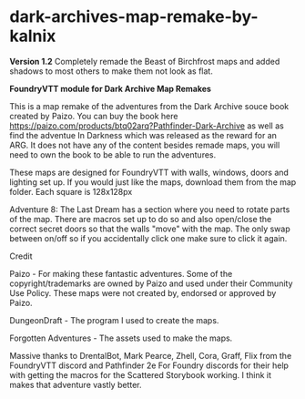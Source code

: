 # dark-archives-map-remake-by-kalnix
**Version 1.2** Completely remade the Beast of Birchfrost maps and added shadows to most others to make them not look as flat.

**FoundryVTT module for Dark Archive Map Remakes**

This is a map remake of the adventures from the Dark Archive souce book created by Paizo. You can buy the book here https://paizo.com/products/btq02arq?Pathfinder-Dark-Archive as well as find the adventue In Darkness which was released as the reward for an ARG. It does not have any of the content besides remade maps, you will need to own the book to be able to run the adventures.

These maps are designed for FoundryVTT with walls, windows, doors and lighting set up.
If you would just like the maps, download them from the map folder. Each square is 128x128px

Adventure 8: The Last Dream has a section where you need to rotate parts of the map. There are macros set up to do so and also open/close the correct secret doors so that the walls "move" with the map. The only swap between on/off so if you accidentally click one make sure to click it again. 

Credit

Paizo - For making these fantastic adventures. Some of the copyright/trademarks are owned by Paizo and used under their Community Use Policy. These maps were not created by, endorsed or approved by Paizo.

DungeonDraft - The program I used to create the maps.

Forgotten Adventures - The assets used to make the maps.

Massive thanks to DrentalBot, Mark Pearce, Zhell, Cora, Graff, Flix from the FoundryVTT discord and Pathfinder 2e For Foundry discords for their help with getting the macros for the Scattered Storybook working. I think it makes that adventure vastly better.
